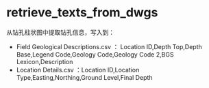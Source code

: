 # retrieve_texts_from_dwgs
从钻孔柱状图中提取钻孔信息，写入到：

- Field Geological Descriptions.csv ： Location ID,Depth Top,Depth Base,Legend Code,Geology Code,Geology Code 2,BGS Lexicon,Description
- Location Details.csv  ：Location ID,Location Type,Easting,Northing,Ground Level,Final Depth